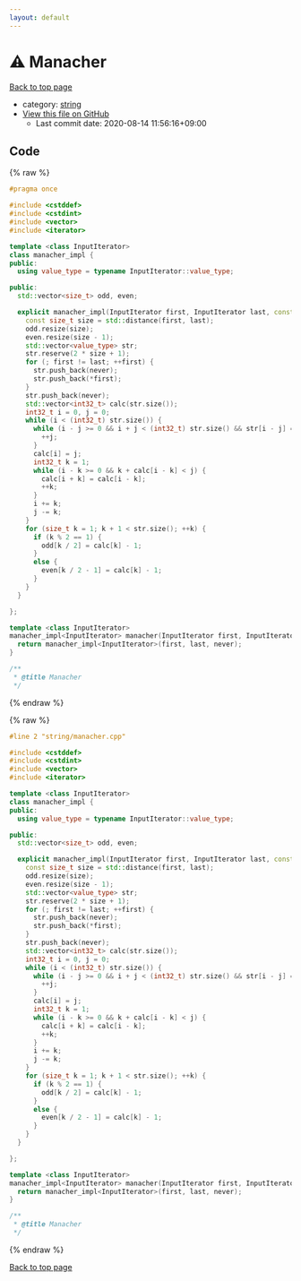 ```yaml
---
layout: default
---
```


<!-- mathjax config similar to math.stackexchange -->
<script type="text/javascript" async
  src="https://cdnjs.cloudflare.com/ajax/libs/mathjax/2.7.5/MathJax.js?config=TeX-MML-AM_CHTML">
</script>
<script type="text/x-mathjax-config">
  MathJax.Hub.Config({
    TeX: { equationNumbers: { autoNumber: "AMS" }},
    tex2jax: {
      inlineMath: [ ['$','$'] ],
      processEscapes: true
    },
    "HTML-CSS": { matchFontHeight: false },
    displayAlign: "left",
    displayIndent: "2em"
  });
</script>

<script type="text/javascript" src="https://cdnjs.cloudflare.com/ajax/libs/jquery/3.4.1/jquery.min.js"></script>
<script src="https://cdn.jsdelivr.net/npm/jquery-balloon-js@1.1.2/jquery.balloon.min.js" integrity="sha256-ZEYs9VrgAeNuPvs15E39OsyOJaIkXEEt10fzxJ20+2I=" crossorigin="anonymous"></script>
<script type="text/javascript" src="../../assets/js/copy-button.js"></script>
<link rel="stylesheet" href="../../assets/css/copy-button.css" />


# :warning: Manacher

<a href="../../index.html">Back to top page</a>

* category: <a href="../../index.html#b45cffe084dd3d20d928bee85e7b0f21">string</a>
* <a href="{{ site.github.repository_url }}/blob/master/string/manacher.cpp">View this file on GitHub</a>
    - Last commit date: 2020-08-14 11:56:16+09:00




## Code

<a id="unbundled"></a>
{% raw %}
```cpp
#pragma once

#include <cstddef>
#include <cstdint>
#include <vector>
#include <iterator>

template <class InputIterator>
class manacher_impl {
public:
  using value_type = typename InputIterator::value_type;

public:
  std::vector<size_t> odd, even;

  explicit manacher_impl(InputIterator first, InputIterator last, const value_type &never) {
    const size_t size = std::distance(first, last);
    odd.resize(size);
    even.resize(size - 1);
    std::vector<value_type> str;
    str.reserve(2 * size + 1);
    for (; first != last; ++first) {
      str.push_back(never);
      str.push_back(*first);
    }
    str.push_back(never);
    std::vector<int32_t> calc(str.size());
    int32_t i = 0, j = 0;
    while (i < (int32_t) str.size()) {
      while (i - j >= 0 && i + j < (int32_t) str.size() && str[i - j] == str[i + j]) {
        ++j;
      }
      calc[i] = j;
      int32_t k = 1;
      while (i - k >= 0 && k + calc[i - k] < j) {
        calc[i + k] = calc[i - k];
        ++k;
      }
      i += k;
      j -= k;
    }
    for (size_t k = 1; k + 1 < str.size(); ++k) {
      if (k % 2 == 1) {
        odd[k / 2] = calc[k] - 1;
      }
      else {
        even[k / 2 - 1] = calc[k] - 1;
      }
    }
  }

};

template <class InputIterator>
manacher_impl<InputIterator> manacher(InputIterator first, InputIterator last, const typename InputIterator::value_type &never) {
  return manacher_impl<InputIterator>(first, last, never);
}

/**
 * @title Manacher
 */
```
{% endraw %}

<a id="bundled"></a>
{% raw %}
```cpp
#line 2 "string/manacher.cpp"

#include <cstddef>
#include <cstdint>
#include <vector>
#include <iterator>

template <class InputIterator>
class manacher_impl {
public:
  using value_type = typename InputIterator::value_type;

public:
  std::vector<size_t> odd, even;

  explicit manacher_impl(InputIterator first, InputIterator last, const value_type &never) {
    const size_t size = std::distance(first, last);
    odd.resize(size);
    even.resize(size - 1);
    std::vector<value_type> str;
    str.reserve(2 * size + 1);
    for (; first != last; ++first) {
      str.push_back(never);
      str.push_back(*first);
    }
    str.push_back(never);
    std::vector<int32_t> calc(str.size());
    int32_t i = 0, j = 0;
    while (i < (int32_t) str.size()) {
      while (i - j >= 0 && i + j < (int32_t) str.size() && str[i - j] == str[i + j]) {
        ++j;
      }
      calc[i] = j;
      int32_t k = 1;
      while (i - k >= 0 && k + calc[i - k] < j) {
        calc[i + k] = calc[i - k];
        ++k;
      }
      i += k;
      j -= k;
    }
    for (size_t k = 1; k + 1 < str.size(); ++k) {
      if (k % 2 == 1) {
        odd[k / 2] = calc[k] - 1;
      }
      else {
        even[k / 2 - 1] = calc[k] - 1;
      }
    }
  }

};

template <class InputIterator>
manacher_impl<InputIterator> manacher(InputIterator first, InputIterator last, const typename InputIterator::value_type &never) {
  return manacher_impl<InputIterator>(first, last, never);
}

/**
 * @title Manacher
 */

```
{% endraw %}

<a href="../../index.html">Back to top page</a>

